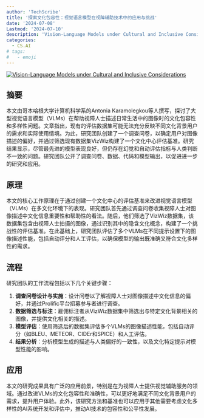 ```yaml
---
author: 'TechScribe'
title: '探索文化包容性：视觉语言模型在视障辅助技术中的应用与挑战'
date: '2024-07-08'
Lastmod: '2024-07-10'
description: 'Vision-Language Models under Cultural and Inclusive Considerations'
categories:
  - CS.AI
# tags:
#   - emoji
---
```


[![Vision-Language Models under Cultural and Inclusive Considerations](https://arxiv-research-1301205113.cos.ap-guangzhou.myqcloud.com/images/2407.06177v1.pdf_0.jpg)](https://arxiv.org/abs/2407.06177v1)

## 摘要

本文由哥本哈根大学计算机科学系的Antonia Karamolegkou等人撰写，探讨了大型视觉语言模型（VLMs）在帮助视障人士描述日常生活中的图像时的文化包容性和多样性问题。文章指出，现有的评估数据集可能无法充分反映不同文化背景用户的需求和实际使用情境。为此，研究团队创建了一个调查问卷，以确定用户对图像描述的偏好，并通过筛选现有数据集VizWiz构建了一个文化中心评估基准。研究结果显示，尽管最先进的模型表现良好，但仍存在幻觉和自动评估指标与人类判断不一致的问题。研究团队公开了调查问卷、数据、代码和模型输出，以促进进一步的研究和应用。<!--more-->

## 原理

本文的核心工作原理在于通过创建一个文化中心的评估基准来改进视觉语言模型（VLMs）在多文化环境下的表现。研究团队首先通过调查问卷收集视障人士对图像描述中文化信息重要性和帮助性的看法。随后，他们筛选了VizWiz数据集，该数据集包含由视障人士拍摄的图像，通过识别其中的隐含文化概念，构建了一个挑战性的评估基准。在此基础上，研究团队评估了多个VLMs在不同提示设置下的图像描述性能，包括自动评分和人工评估，以确保模型的输出既准确又符合文化多样性的需求。

## 流程

研究团队的工作流程包括以下几个关键步骤：
1. **调查问卷设计与实施**：设计问卷以了解视障人士对图像描述中文化信息的偏好，并通过Prolific平台招募参与者进行调查。
2. **数据筛选与标注**：雇佣标注者从VizWiz数据集中筛选出与特定文化背景相关的图像，并提供文化相关的描述。
3. **模型评估**：使用筛选后的数据集评估多个VLMs的图像描述性能，包括自动评分（如BLEU、METEOR、CIDEr和SPICE）和人工评估。
4. **结果分析**：分析模型生成的描述与人类偏好的一致性，以及文化特定提示对模型性能的影响。

## 应用

本文的研究成果具有广泛的应用前景，特别是在为视障人士提供视觉辅助服务的领域。通过改进VLMs的文化包容性和准确性，可以更好地满足不同文化背景用户的需求，提升用户体验。此外，该研究方法和基准也可以应用于其他需要考虑文化多样性的AI系统开发和评估中，推动AI技术的包容性和公平性发展。